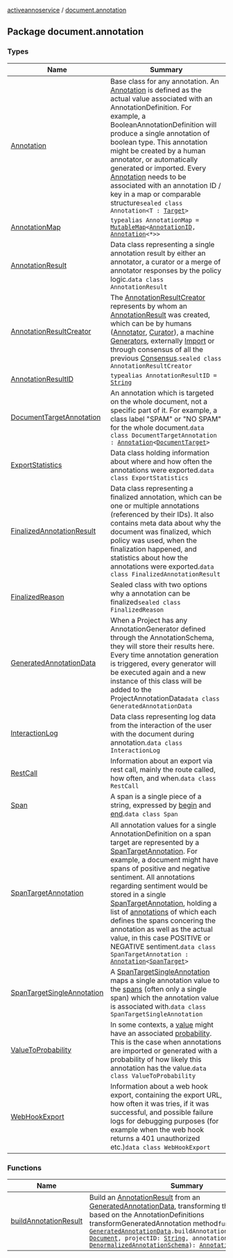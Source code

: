 [activeannoservice](../index.md) / [document.annotation](./index.md)

## Package document.annotation

### Types

| Name | Summary |
|---|---|
| [Annotation](-annotation.md) | Base class for any annotation. An [Annotation](-annotation.md) is defined as the actual value associated with an AnnotationDefinition. For example, a BooleanAnnotationDefinition will produce a single annotation of boolean type. This annotation might be created by a human annotator, or automatically generated or imported. Every [Annotation](-annotation.md) needs to be associated with an annotation ID / key in a map or comparable structure`sealed class Annotation<T : `[`Target`](../annotationdefinition.target/-target/index.md)`>` |
| [AnnotationMap](-annotation-map.md) | `typealias AnnotationMap = `[`MutableMap`](https://kotlinlang.org/api/latest/jvm/stdlib/kotlin.collections/-mutable-map/index.html)`<`[`AnnotationID`](../annotationdefinition/-annotation-i-d.md)`, `[`Annotation`](-annotation.md)`<*>>` |
| [AnnotationResult](-annotation-result/index.md) | Data class representing a single annotation result by either an annotator, a curator or a merge of annotator responses by the policy logic.`data class AnnotationResult` |
| [AnnotationResultCreator](-annotation-result-creator/index.md) | The [AnnotationResultCreator](-annotation-result-creator/index.md) represents by whom an [AnnotationResult](-annotation-result/index.md) was created, which can be by humans ([Annotator](-annotation-result-creator/-annotator/index.md), [Curator](-annotation-result-creator/-curator/index.md)), a machine [Generators](-annotation-result-creator/-generators/index.md), externally [Import](-annotation-result-creator/-import/index.md) or through consensus of all the previous [Consensus](-annotation-result-creator/-consensus/index.md).`sealed class AnnotationResultCreator` |
| [AnnotationResultID](-annotation-result-i-d.md) | `typealias AnnotationResultID = `[`String`](https://kotlinlang.org/api/latest/jvm/stdlib/kotlin/-string/index.html) |
| [DocumentTargetAnnotation](-document-target-annotation/index.md) | An annotation which is targeted on the whole document, not a specific part of it. For example, a class label "SPAM" or "NO SPAM" for the whole document.`data class DocumentTargetAnnotation : `[`Annotation`](-annotation.md)`<`[`DocumentTarget`](../annotationdefinition.target/-document-target/index.md)`>` |
| [ExportStatistics](-export-statistics/index.md) | Data class holding information about where and how often the annotations were exported.`data class ExportStatistics` |
| [FinalizedAnnotationResult](-finalized-annotation-result/index.md) | Data class representing a finalized annotation, which can be one or multiple annotations (referenced by their IDs). It also contains meta data about why the document was finalized, which policy was used, when the finalization happened, and statistics about how the annotations were exported.`data class FinalizedAnnotationResult` |
| [FinalizedReason](-finalized-reason/index.md) | Sealed class with two options why a annotation can be finalized`sealed class FinalizedReason` |
| [GeneratedAnnotationData](-generated-annotation-data/index.md) | When a Project has any AnnotationGenerator defined through the AnnotationSchema, they will store their results here. Every time annotation generation is triggered, every generator will be executed again and a new instance of this class will be added to the ProjectAnnotationData`data class GeneratedAnnotationData` |
| [InteractionLog](-interaction-log/index.md) | Data class representing log data from the interaction of the user with the document during annotation.`data class InteractionLog` |
| [RestCall](-rest-call/index.md) | Information about an export via rest call, mainly the route called, how often, and when.`data class RestCall` |
| [Span](-span/index.md) | A span is a single piece of a string, expressed by [begin](-span/begin.md) and [end](-span/end.md).`data class Span` |
| [SpanTargetAnnotation](-span-target-annotation/index.md) | All annotation values for a single AnnotationDefinition on a span target are represented by a [SpanTargetAnnotation](-span-target-annotation/index.md). For example, a document might have spans of positive and negative sentiment. All annotations regarding sentiment would be stored in a single [SpanTargetAnnotation](-span-target-annotation/index.md), holding a list of [annotations](-span-target-annotation/annotations.md) of which each defines the spans concering the annotation as well as the actual value, in this case POSITIVE or NEGATIVE sentiment.`data class SpanTargetAnnotation : `[`Annotation`](-annotation.md)`<`[`SpanTarget`](../annotationdefinition.target/-span-target/index.md)`>` |
| [SpanTargetSingleAnnotation](-span-target-single-annotation/index.md) | A [SpanTargetSingleAnnotation](-span-target-single-annotation/index.md) maps a single annotation value to the [spans](-span-target-single-annotation/spans.md) (often only a single span) which the annotation value is associated with.`data class SpanTargetSingleAnnotation` |
| [ValueToProbability](-value-to-probability/index.md) | In some contexts, a [value](-value-to-probability/value.md) might have an associated [probability](-value-to-probability/probability.md). This is the case when annotations are imported or generated with a probability of how likely this annotation has the value.`data class ValueToProbability` |
| [WebHookExport](-web-hook-export/index.md) | Information about a web hook export, containing the export URL, how often it was tries, if it was successful, and possible failure logs for debugging purposes (for example when the web hook returns a 401 unauthorized etc.)`data class WebHookExport` |

### Functions

| Name | Summary |
|---|---|
| [buildAnnotationResult](build-annotation-result.md) | Build an [AnnotationResult](-annotation-result/index.md) from an [GeneratedAnnotationData](-generated-annotation-data/index.md), transforming the annotations based on the AnnotationDefinitions transformGeneratedAnnotation method`fun `[`GeneratedAnnotationData`](-generated-annotation-data/index.md)`.buildAnnotationResult(document: `[`Document`](../document/-document/index.md)`, projectID: `[`String`](https://kotlinlang.org/api/latest/jvm/stdlib/kotlin/-string/index.html)`, annotationSchema: `[`DenormalizedAnnotationSchema`](../project.annotationschema/-denormalized-annotation-schema/index.md)`): `[`AnnotationResult`](-annotation-result/index.md) |
